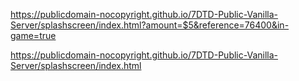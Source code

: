 
https://publicdomain-nocopyright.github.io/7DTD-Public-Vanilla-Server/splashscreen/index.html?amount=$5&reference=76400&in-game=true

https://publicdomain-nocopyright.github.io/7DTD-Public-Vanilla-Server/splashscreen/index.html
